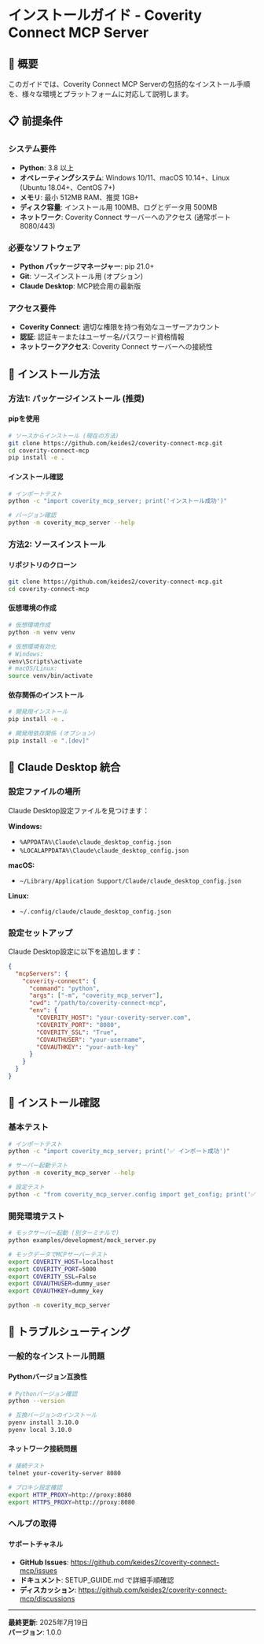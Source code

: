 # インストールガイド - Coverity Connect MCP Server

## 🎯 概要

このガイドでは、Coverity Connect MCP Serverの包括的なインストール手順を、様々な環境とプラットフォームに対応して説明します。

## 📋 前提条件

### システム要件
- **Python**: 3.8 以上
- **オペレーティングシステム**: Windows 10/11、macOS 10.14+、Linux (Ubuntu 18.04+、CentOS 7+)
- **メモリ**: 最小 512MB RAM、推奨 1GB+
- **ディスク容量**: インストール用 100MB、ログとデータ用 500MB
- **ネットワーク**: Coverity Connect サーバーへのアクセス (通常ポート 8080/443)

### 必要なソフトウェア
- **Python パッケージマネージャー**: pip 21.0+
- **Git**: ソースインストール用 (オプション)
- **Claude Desktop**: MCP統合用の最新版

### アクセス要件
- **Coverity Connect**: 適切な権限を持つ有効なユーザーアカウント
- **認証**: 認証キーまたはユーザー名/パスワード資格情報
- **ネットワークアクセス**: Coverity Connect サーバーへの接続性

## 🚀 インストール方法

### 方法1: パッケージインストール (推奨)

#### pipを使用
```bash
# ソースからインストール (現在の方法)
git clone https://github.com/keides2/coverity-connect-mcp.git
cd coverity-connect-mcp
pip install -e .
```

#### インストール確認
```bash
# インポートテスト
python -c "import coverity_mcp_server; print('インストール成功')"

# バージョン確認
python -m coverity_mcp_server --help
```

### 方法2: ソースインストール

#### リポジトリのクローン
```bash
git clone https://github.com/keides2/coverity-connect-mcp.git
cd coverity-connect-mcp
```

#### 仮想環境の作成
```bash
# 仮想環境作成
python -m venv venv

# 仮想環境有効化
# Windows:
venv\Scripts\activate
# macOS/Linux:
source venv/bin/activate
```

#### 依存関係のインストール
```bash
# 開発用インストール
pip install -e .

# 開発用依存関係 (オプション)
pip install -e ".[dev]"
```

## 🔧 Claude Desktop 統合

### 設定ファイルの場所
Claude Desktop設定ファイルを見つけます：

**Windows:**
- `%APPDATA%\Claude\claude_desktop_config.json`
- `%LOCALAPPDATA%\Claude\claude_desktop_config.json`

**macOS:**
- `~/Library/Application Support/Claude/claude_desktop_config.json`

**Linux:**
- `~/.config/claude/claude_desktop_config.json`

### 設定セットアップ
Claude Desktop設定に以下を追加します：

```json
{
  "mcpServers": {
    "coverity-connect": {
      "command": "python",
      "args": ["-m", "coverity_mcp_server"],
      "cwd": "/path/to/coverity-connect-mcp",
      "env": {
        "COVERITY_HOST": "your-coverity-server.com",
        "COVERITY_PORT": "8080",
        "COVERITY_SSL": "True",
        "COVAUTHUSER": "your-username",
        "COVAUTHKEY": "your-auth-key"
      }
    }
  }
}
```

## 🧪 インストール確認

### 基本テスト
```bash
# インポートテスト
python -c "import coverity_mcp_server; print('✅ インポート成功')"

# サーバー起動テスト
python -m coverity_mcp_server --help

# 設定テスト
python -c "from coverity_mcp_server.config import get_config; print('✅ 設定読み込み完了')"
```

### 開発環境テスト
```bash
# モックサーバー起動 (別ターミナルで)
python examples/development/mock_server.py

# モックデータでMCPサーバーテスト
export COVERITY_HOST=localhost
export COVERITY_PORT=5000
export COVERITY_SSL=False
export COVAUTHUSER=dummy_user
export COVAUTHKEY=dummy_key

python -m coverity_mcp_server
```

## 🚨 トラブルシューティング

### 一般的なインストール問題

#### Pythonバージョン互換性
```bash
# Pythonバージョン確認
python --version

# 互換バージョンのインストール
pyenv install 3.10.0
pyenv local 3.10.0
```

#### ネットワーク接続問題
```bash
# 接続テスト
telnet your-coverity-server 8080

# プロキシ設定確認
export HTTP_PROXY=http://proxy:8080
export HTTPS_PROXY=http://proxy:8080
```

### ヘルプの取得

#### サポートチャネル
- **GitHub Issues**: https://github.com/keides2/coverity-connect-mcp/issues
- **ドキュメント**: SETUP_GUIDE.md で詳細手順確認
- **ディスカッション**: https://github.com/keides2/coverity-connect-mcp/discussions

---

**最終更新**: 2025年7月19日  
**バージョン**: 1.0.0